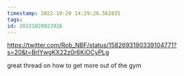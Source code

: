 ```yaml
---
timestamp: 2022-10-20 14:29:26.562835
tags: 
id: 20221020022926
---
```


https://twitter.com/Rob_NBF/status/1582693190339104771?s=20&t=BrlYwgKX22z0r6KiOCyPLg

great thread on how to get more out of the gym